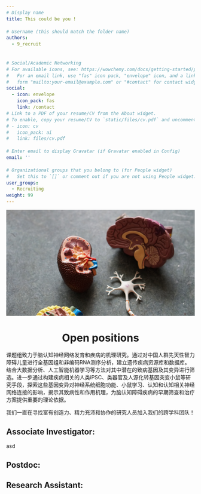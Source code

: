 ```yaml
---
# Display name
title: This could be you !

# Username (this should match the folder name)
authors:
  - 9_recruit


# Social/Academic Networking
# For available icons, see: https://wowchemy.com/docs/getting-started/page-builder/#icons
#   For an email link, use "fas" icon pack, "envelope" icon, and a link in the
#   form "mailto:your-email@example.com" or "#contact" for contact widget.
social:
  - icon: envelope
    icon_pack: fas
    link: /contact
# Link to a PDF of your resume/CV from the About widget.
# To enable, copy your resume/CV to `static/files/cv.pdf` and uncomment the lines below.
# - icon: cv
#   icon_pack: ai
#   link: files/cv.pdf

# Enter email to display Gravatar (if Gravatar enabled in Config)
email: ''

# Organizational groups that you belong to (for People widget)
#   Set this to `[]` or comment out if you are not using People widget.
user_groups:
  - Recruiting
weight: 99
---
```

![asd](brain.jpg)
# <center>Open positions </center>

课题组致力于脑认知神经网络发育和疾病的机理研究。通过对中国人群先天性智力障碍儿童进行全基因组和非编码RNA测序分析，建立遗传疾病资源库和数据库。结合大数据分析、人工智能机器学习等方法对其中潜在的致病基因及其变异进行筛选。进一步通过构建疾病相关的人类iPSC、类器官及人源化转基因突变小鼠等研究手段，探索这些基因变异对神经系统细胞功能、小鼠学习、认知和认知相关神经网络连接的影响，揭示其致病性和作用机理，为脑认知障碍疾病的早期筛查和治疗方案提供重要的理论依据。

我们一直在寻找富有创造力、精力充沛和协作的研究人员加入我们的跨学科团队！

## Associate Investigator:
asd

## Postdoc:

## Research Assistant:


